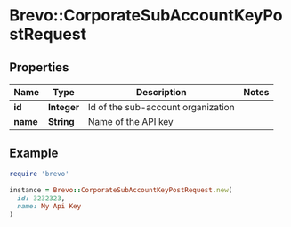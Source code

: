 # Brevo::CorporateSubAccountKeyPostRequest

## Properties

| Name | Type | Description | Notes |
| ---- | ---- | ----------- | ----- |
| **id** | **Integer** | Id of the sub-account organization |  |
| **name** | **String** | Name of the API key |  |

## Example

```ruby
require 'brevo'

instance = Brevo::CorporateSubAccountKeyPostRequest.new(
  id: 3232323,
  name: My Api Key
)
```

